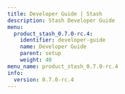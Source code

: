```yaml
---
title: Developer Guide | Stash
description: Stash Developer Guide
menu:
  product_stash_0.7.0-rc.4:
    identifier: developer-guide
    name: Developer Guide
    parent: setup
    weight: 40
menu_name: product_stash_0.7.0-rc.4
info:
  version: 0.7.0-rc.4
---
```


